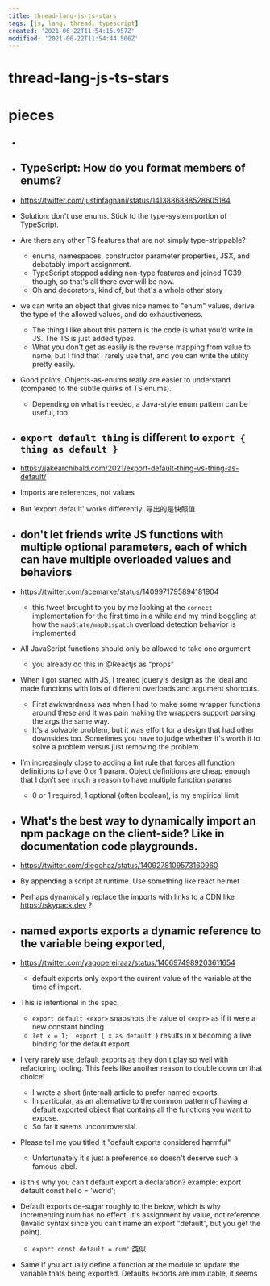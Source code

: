 ```yaml
---
title: thread-lang-js-ts-stars
tags: [js, lang, thread, typescript]
created: '2021-06-22T11:54:15.957Z'
modified: '2021-06-22T11:54:44.506Z'
---
```


# thread-lang-js-ts-stars

# pieces

- ## 

- ## TypeScript: How do you format members of enums?
- https://twitter.com/justinfagnani/status/1413886888528605184
- Solution: don't use enums. Stick to the type-system portion of TypeScript.
- Are there any other TS features that are not simply type-strippable?
  - enums, namespaces, constructor parameter properties, JSX, and debatably import assignment. 
  - TypeScript stopped adding non-type features and joined TC39 though, so that's all there ever will be now.
  - Oh and decorators, kind of, but that's a whole other story
- we can write an object that gives nice names to "enum" values, derive the type of the allowed values, and do exhaustiveness.
  - The thing I like about this pattern is the code is what you'd write in JS. The TS is just added types.
  - What you don't get as easily is the reverse mapping from value to name, but I find that I rarely use that, and you can write the utility pretty easily.
- Good points. Objects-as-enums really are easier to understand (compared to the subtle quirks of TS enums).
  - Depending on what is needed, a Java-style enum pattern can be useful, too

- ##  `export default thing` is different to `export { thing as default }`

- https://jakearchibald.com/2021/export-default-thing-vs-thing-as-default/
- Imports are references, not values
- But 'export default' works differently. 导出的是快照值

- ## don't let friends write JS functions with multiple optional parameters, each of which can have multiple overloaded values and behaviors
- https://twitter.com/acemarke/status/1409971795894181904
  - this tweet brought to you by me looking at the `connect` implementation for the first time in a while and my mind boggling at how the `mapState/mapDispatch` overload detection behavior is implemented
- All JavaScript functions should only be allowed to take one argument
  - you already do this in @Reactjs as "props" 
- When I got started with JS, I treated jquery's design as the ideal and made functions with lots of different overloads and argument shortcuts.
  - First awkwardness was when I had to make some wrapper functions around these and it was pain making the wrappers support parsing the args the same way. 
  - It's a solvable problem, but it was effort for a design that had other downsides too. Sometimes you have to judge whether it's worth it to solve a problem versus just removing the problem.
- I’m increasingly close to adding a lint rule that forces all function definitions to have 0 or 1 param. Object definitions are cheap enough that I don’t see much a reason to have multiple function params
  - 0 or 1 required, 1 optional (often boolean), is my empirical limit

- ## What's the best way to dynamically import an npm package on the client-side? Like in documentation code playgrounds.
- https://twitter.com/diegohaz/status/1409278109573160960
- By appending a script at runtime. Use something like react helmet
- Perhaps dynamically replace the imports with links to a CDN like https://skypack.dev ?

- ## named exports exports a dynamic reference to the variable being exported, 
- https://twitter.com/yagopereiraaz/status/1406974989203611654
  - default exports only export the current value of the variable at the time of import.
- This is intentional in the spec.
  - `export default <expr>` snapshots the value of `<expr>` as if it were a new constant binding
  - `let x = 1;  export { x as default }` results in x becoming a live binding for the default export
- I very rarely use default exports as they don't play so well with refactoring tooling. This feels like another reason to double down on that choice!
  - I wrote a short (internal) article to prefer named exports. 
  - In particular, as an alternative to the common pattern of having a default exported object that contains all the functions you want to expose.
  - So far it seems uncontroversial.
- Please tell me you titled it "default exports considered harmful"
  - Unfortunately it's just a preference so doesn't deserve such a famous label.
- is this why you can't default export a declaration? example: export default const hello = 'world'; 
- Default exports de-sugar roughly to the below, which is why incrementing num has no effect. It's assignment by value, not reference.(Invalid syntax since you can't name an export "default", but you get the point).
  - `export const default = num'` 类似
- Same if you actually define a function at the module to update the variable thats being exported. Defaults exports are immutable, it seems
